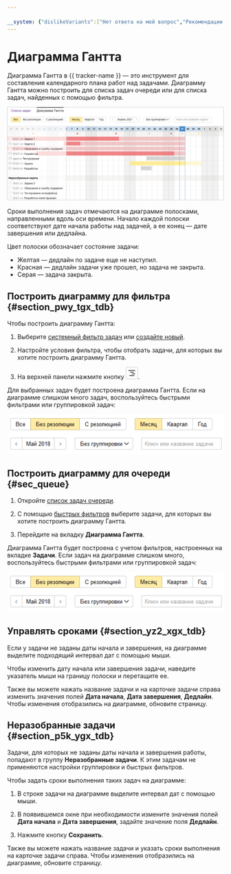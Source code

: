 ```yaml
---

__system: {"dislikeVariants":["Нет ответа на мой вопрос","Рекомендации не помогли","Содержание не соответсвует заголовку","Другое"]}
---
```

# Диаграмма Гантта

Диаграмма Гантта в {{ tracker-name }} — это инструмент для составления календарного плана работ над задачами. Диаграмму Гантта можно построить для списка задач очереди или для списка задач, найденных с помощью фильтра.

![](../../_assets/tracker/gantt.png)

Сроки выполнения задач отмечаются на диаграмме полосками, направленными вдоль оси времени. Начало каждой полоски соответствуют дате начала работы над задачей, а ее конец — дате завершения или дедлайна.

Цвет полоски обозначает состояние задачи:

- Желтая — дедлайн по задаче еще не наступил.
- Красная — дедлайн задачи уже прошел, но задача не закрыта.
- Серая — задача закрыта.


## Построить диаграмму для фильтра {#section_pwy_tgx_tdb}

Чтобы построить диаграмму Гантта:

1. Выберите [системный фильтр задач](../user/default-filters.md) или [создайте новый](../user/create-filter.md).

1. Настройте условия фильтра, чтобы отобрать задачи, для которых вы хотите построить диаграмму Гантта.

1. На верхней панели нажмите кнопку ![](../../_assets/tracker/gantt-ico.png).


Для выбранных задач будет построена диаграмма Гантта. Если на диаграмме слишком много задач, воспользуйтесь быстрыми фильтрами или группировкой задач:

![image](../../_assets/tracker/gantt-filters.png)

## Построить диаграмму для очереди {#sec_queue}

1. Откройте [список задач очереди](../user/queue.md).

1. С помощью [быстрых фильтров](quick-filters.md#section_y5w_chh_11b) выберите задачи, для которых вы хотите построить диаграмму Гантта.

1. Перейдите на вкладку **Диаграмма Гантта**.


Диаграмма Гантта будет построена с учетом фильтров, настроенных на вкладке **Задачи**. Если задач на диаграмме слишком много, воспользуйтесь быстрыми фильтрами или группировкой задач:

![image](../../_assets/tracker/gantt-filters.png)

## Управлять сроками {#section_yz2_xgx_tdb}

Если у задачи не заданы даты начала и завершения, на диаграмме выделите подходящий интервал дат с помощью мыши.

Чтобы изменить дату начала или завершения задачи, наведите указатель мыши на границу полоски и перетащите ее.

Также вы можете нажать название задачи и на карточке задачи справа изменить значения полей **Дата начала**, **Дата завершения**, **Дедлайн**. Чтобы изменения отобразились на диаграмме, обновите страницу.

## Неразобранные задачи {#section_p5k_ygx_tdb}

Задачи, для которых не заданы даты начала и завершения работы, попадают в группу **Неразобранные задачи**. К этим задачам не применяются настройки группировки и быстрых фильтров.

Чтобы задать сроки выполнения таких задач на диаграмме:

1. В строке задачи на диаграмме выделите интервал дат с помощью мыши.

1. В появившемся окне при необходимости измените значения полей **Дата начала** и **Дата завершения**, задайте значение поля **Дедлайн**.

1. Нажмите кнопку **Сохранить**.


Также вы можете нажать название задачи и указать сроки выполнения на карточке задачи справа. Чтобы изменения отобразились на диаграмме, обновите страницу.




